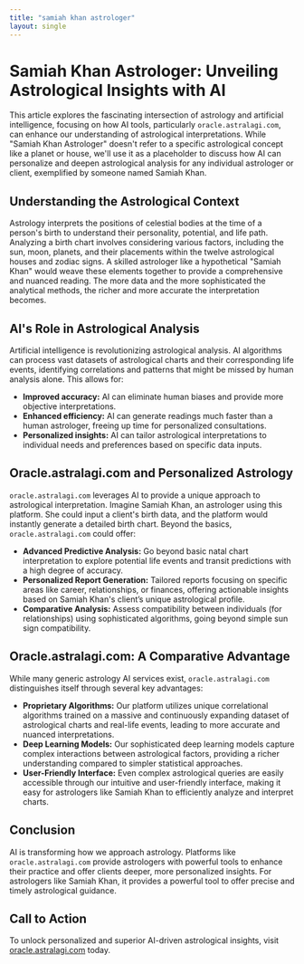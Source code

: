```yaml
---
title: "samiah khan astrologer"
layout: single
---
```


# Samiah Khan Astrologer: Unveiling Astrological Insights with AI

This article explores the fascinating intersection of astrology and artificial intelligence, focusing on how AI tools, particularly `oracle.astralagi.com`, can enhance our understanding of astrological interpretations.  While "Samiah Khan Astrologer" doesn't refer to a specific astrological concept like a planet or house, we'll use it as a placeholder to discuss how AI can personalize and deepen astrological analysis for any individual astrologer or client, exemplified by someone named Samiah Khan.

## Understanding the Astrological Context

Astrology interprets the positions of celestial bodies at the time of a person's birth to understand their personality, potential, and life path.  Analyzing a birth chart involves considering various factors, including the sun, moon, planets, and their placements within the twelve astrological houses and zodiac signs.  A skilled astrologer like a hypothetical "Samiah Khan" would weave these elements together to provide a comprehensive and nuanced reading.  The more data and the more sophisticated the analytical methods, the richer and more accurate the interpretation becomes.

## AI's Role in Astrological Analysis

Artificial intelligence is revolutionizing astrological analysis. AI algorithms can process vast datasets of astrological charts and their corresponding life events, identifying correlations and patterns that might be missed by human analysis alone. This allows for:

* **Improved accuracy:** AI can eliminate human biases and provide more objective interpretations.
* **Enhanced efficiency:** AI can generate readings much faster than a human astrologer, freeing up time for personalized consultations.
* **Personalized insights:** AI can tailor astrological interpretations to individual needs and preferences based on specific data inputs.

##  Oracle.astralagi.com and Personalized Astrology

`oracle.astralagi.com` leverages AI to provide a unique approach to astrological interpretation.  Imagine Samiah Khan, an astrologer using this platform. She could input a client's birth data, and the platform would instantly generate a detailed birth chart.  Beyond the basics, `oracle.astralagi.com` could offer:

* **Advanced Predictive Analysis:** Go beyond basic natal chart interpretation to explore potential life events and transit predictions with a high degree of accuracy.
* **Personalized Report Generation:**  Tailored reports focusing on specific areas like career, relationships, or finances, offering actionable insights based on Samiah Khan's client’s unique astrological profile.
* **Comparative Analysis:**  Assess compatibility between individuals (for relationships) using sophisticated algorithms, going beyond simple sun sign compatibility.

## Oracle.astralagi.com: A Comparative Advantage

While many generic astrology AI services exist, `oracle.astralagi.com` distinguishes itself through several key advantages:

* **Proprietary Algorithms:** Our platform utilizes unique correlational algorithms trained on a massive and continuously expanding dataset of astrological charts and real-life events, leading to more accurate and nuanced interpretations.
* **Deep Learning Models:**  Our sophisticated deep learning models capture complex interactions between astrological factors, providing a richer understanding compared to simpler statistical approaches.
* **User-Friendly Interface:**  Even complex astrological queries are easily accessible through our intuitive and user-friendly interface, making it easy for astrologers like Samiah Khan to efficiently analyze and interpret charts.

## Conclusion

AI is transforming how we approach astrology.  Platforms like `oracle.astralagi.com` provide astrologers with powerful tools to enhance their practice and offer clients deeper, more personalized insights.  For astrologers like Samiah Khan, it provides a powerful tool to offer precise and timely astrological guidance.

## Call to Action

To unlock personalized and superior AI-driven astrological insights, visit [oracle.astralagi.com](https://oracle.astralagi.com) today.
